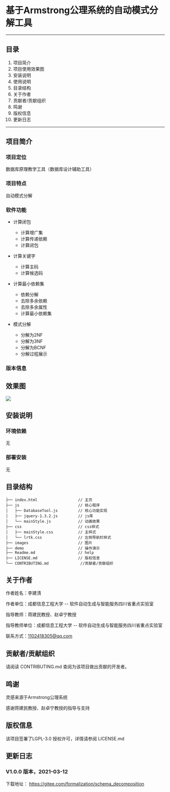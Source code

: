 # 基于Armstrong公理系统的自动模式分解工具

------

## 目录

1. 项目简介
2. 项目使用效果图
3. 安装说明
4. 使用说明
5. 目录结构
6. 关于作者
7. 贡献者/贡献组织
8. 鸣谢
9. 版权信息
10. 更新日志

------

## 项目简介

### 项目定位

数据库原理教学工具（数据库设计辅助工具）

### 项目特点

自动模式分解

### 软件功能

- 计算闭包

  + 计算增广集
  + 计算传递依赖
  + 计算闭包

- 计算关键字

  + 计算主码
  + 计算候选码

- 计算最小依赖集

  + 依赖分解
  + 去除多余依赖
  + 去除多余属性
  + 计算最小依赖集

- 模式分解

  + 分解为2NF
  + 分解为3NF
  + 分解为BCNF
  + 分解过程展示

  

### 版本信息



## 效果图

![](https://gitee.com/formalization/schema_decomposition/raw/master/images/interface.png)

## 安装说明

### 环境依赖

无

### 部署安装

无

## 目录结构

```
├── index.html                  // 主页
├── js                          // 核心程序
│   ├── DatabaseTool.js         // 核心功能实现
│   ├── jquery-1.3.2.js         // js库 
│   └── mainStyle.js         	// 动画效果
├── css							// css样式
│   ├── mainStyle.css           // 主样式
│   └── lrtk.css                // 左侧导航栏样式      
├── images                      // 图片
├── demo                        // 操作演示
├── Readme.md                   // help
├── LICENSE.md              	// 版权信息
└── CONTRIBUTING.md         	 //贡献者/贡献组织

```

## 关于作者

作者姓名：李建清

作者单位：成都信息工程大学 -- 软件自动生成与智能服务四川省重点实验室

指导教师：蒋建民教授、赵卓宁教授

指导教师单位：成都信息工程大学 -- 软件自动生成与智能服务四川省重点实验室

联系方式：1102418305@qq.com

## 贡献者/贡献组织

请阅读 CONTRIBUTING.md 查阅为该项目做出贡献的开发者。

## 鸣谢

灵感来源于Armstrong公理系统

感谢蒋建民教授、赵卓宁教授的指导与支持

## 版权信息

该项目签署了LGPL-3.0 授权许可，详情请参阅 LICENSE.md

## 更新日志

### V1.0.0 版本，2021-03-12

下载地址： https://gitee.com/formalization/schema_decomposition
